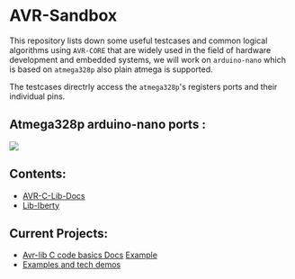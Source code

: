# AVR-Sandbox

This repository lists down some useful testcases and common logical algorithms using `AVR-CORE` that are widely used in the field of hardware development and embedded systems, 
we will work on `arduino-nano` which is based on `atmega328p` also plain atmega is supported.

The testcases directrly access the `atmega328p`'s registers ports and their individual pins.

## Atmega328p arduino-nano ports :

![](https://software-hardware-codesign.github.io/AVR-Sandbox/Pinout-NANO_latest.png)

## Contents:
- [AVR-C-Lib-Docs](https://software-hardware-codesign.github.io/AVR-Sandbox/docs/avr-libc/avr-libc-user-manual/index.html)
- [Lib-Iberty](https://software-hardware-codesign.github.io/AVR-Sandbox/docs/libiberty/libiberty.html)

## Current Projects: 
- [Avr-lib C code basics Docs](https://software-hardware-codesign.github.io/AVR-Sandbox/AvrDataTypes/readMe.md) [Example](https://github.com/Software-Hardware-Codesign/AVR-Sandbox/blob/master/AvrDataTypes/main/lib/AvrDataTypes.c)
- [Examples and tech demos](https://github.com/Software-Hardware-Codesign/AVR-Sandbox/projects/1?fullscreen=true)
